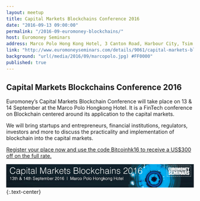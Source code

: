 ```yaml
---
layout: meetup
title: Capital Markets Blockchains Conference 2016
date: "2016-09-13 09:00:00"
permalink: "/2016-09-euromoney-blockchains/"
host: Euromoney Seminars
address: Marco Polo Hong Kong Hotel, 3 Canton Road, Harbour City, Tsim Sha Tsui, Hong Kong
link: "http://www.euromoneyseminars.com/details/9061/capital-markets-blockchains-conference-2016/details.html"
background: "url(/media/2016/09/marcopolo.jpg) #FF0000"
published: true
---
```


## Capital Markets Blockchains Conference 2016

Euromoney’s Capital Markets Blockchain Conference will take place on 13 & 14 September at the Marco Polo Hongkong Hotel. It is a FinTech conference on Blockchain centered around its application to the capital markets.

We will bring startups and entrepreneurs, financial institutions, regulators, investors and more to discuss the practicality and implementation of blockchain into the capital markets.

[Register your place now and use the code Bitcoinhk16 to receive a US$300 off on the full rate.](http://www.euromoneyseminars.com/details/9061/capital-markets-blockchains-conference-2016/details.html)

[![Euromoney](/media/2016/09/euromoney.gif)](http://www.euromoneyseminars.com/details/9061/capital-markets-blockchains-conference-2016/details.html)
{:.text-center}
